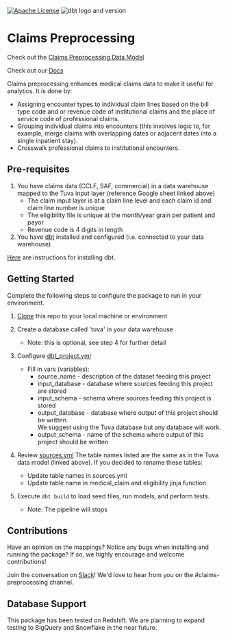 [![Apache License](https://img.shields.io/badge/License-Apache%202.0-blue.svg)](https://opensource.org/licenses/Apache-2.0) ![dbt logo and version](https://img.shields.io/static/v1?logo=dbt&label=dbt-version&message=1.x&color=orange)

# Claims Preprocessing

Check out the [Claims Preprocessing Data Model](https://docs.google.com/spreadsheets/d/1NuMEhcx6D6MSyZEQ6yk0LWU0HLvaeVma8S-5zhOnbcE/edit#gid=1120321085)

Check out our [Docs](http://thetuvaproject.com/)

Claims preprocessing enhances medical claims data to make it useful for analytics.  It is done by:

- Assigning encounter types to individual claim lines based on the bill type code and or revenue code of institutional claims 
and the place of service code of professional claims.
- Grouping individual claims into encounters (this involves logic to, for example, merge claims with overlapping dates or 
adjacent dates into a single inpatient stay).
- Crosswalk professional claims to institutional encounters.


## Pre-requisites
1. You have claims data (CCLF, SAF, commercial) in a data warehouse mapped to the Tuva input layer (reference Google sheet linked above)
    - The claim input layer is at a claim line level and each claim id and claim line number is unique
    - The eligibility file is unique at the month/year grain per patient and payor
    - Revenue code is 4 digits in length
2. You have [dbt](https://www.getdbt.com/) installed and configured (i.e. connected to your data warehouse)

[Here](https://docs.getdbt.com/dbt-cli/installation) are instructions for installing dbt.

## Getting Started
Complete the following steps to configure the package to run in your environment.

1. [Clone](https://docs.github.com/en/repositories/creating-and-managing-repositories/cloning-a-repository) this repo to your local machine or environment
2. Create a database called 'tuva' in your data warehouse
    - Note: this is optional, see step 4 for further detail
3. Configure [dbt_project.yml](/dbt_project.yml)
    - Fill in vars (variables):
        - source_name - description of the dataset feeding this project
        - input_database - database where sources feeding this project are stored
        - input_schema - schema where sources feeding this project is stored
        - output_database - database where output of this project should be written.  
        We suggest using the Tuva database but any database will work.
        - output_schema - name of the schema where output of this project should be written
4. Review [sources.yml](/sources.yml)
The table names listed are the same as in the Tuva data model (linked above).  If you decided to rename these tables:
    - Update table names in sources.yml
    - Update table name in medical_claim and eligibility jinja function

5. Execute `dbt build` to load seed files, run models, and perform tests.  
    - Note: The pipeline will stops

## Contributions
Have an opinion on the mappings? Notice any bugs when installing and running the package? 
If so, we highly encourage and welcome contributions! 

Join the conversation on [Slack](https://tuvahealth.slack.com/ssb/redirect#/shared-invite/email)!  We'd love to hear from you on the #claims-preprocessing channel.

## Database Support
This package has been tested on Redshift.  We are planning to expand testing to BigQuery and Snowflake in the near future.
